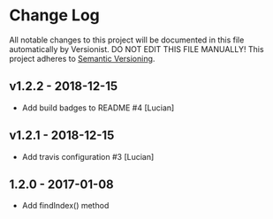 # Change Log

All notable changes to this project will be documented in this file
automatically by Versionist. DO NOT EDIT THIS FILE MANUALLY!
This project adheres to [Semantic Versioning](http://semver.org/).

## v1.2.2 - 2018-12-15

* Add build badges to README #4 [Lucian]

## v1.2.1 - 2018-12-15

* Add travis configuration #3 [Lucian]

## 1.2.0 - 2017-01-08
* Add findIndex() method
